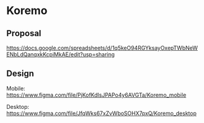 # Koremo

## Proposal
https://docs.google.com/spreadsheets/d/1q5keO94RGYksayOxepTWbNeWENbLdQanqxkKcpiMkAE/edit?usp=sharing

## Design
Mobile: https://www.figma.com/file/PjKofKdIsJPAPo4y6AVGTa/Koremo_mobile

Desktop: https://www.figma.com/file/JfqWks67xZvWboSOHX7pxQ/Koremo_desktop
